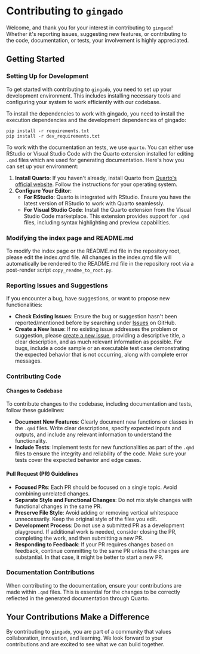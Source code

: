 # Contributing to `gingado`

Welcome, and thank you for your interest in contributing to `gingado`! Whether it's reporting issues, suggesting new features, or contributing to the code, documentation, or tests, your involvement is highly appreciated.

## Getting Started

### Setting Up for Development

To get started with contributing to `gingado`, you need to set up your development environment. This includes installing necessary tools and configuring your system to work efficiently with our codebase.

To install the dependencies to work with gingado, you need to install the execution dependencies and the development dependencies of gingado:

```
pip install -r requirements.txt
pip install -r dev_requirements.txt
```

To work with the documentation an tests, we use `quarto`. You can either use RStudio or Visual Studio Code with the Quarto extension installed for editing `.qmd` files which are used for generating documentation. Here's how you can set up your environment:

1. **Install Quarto**: If you haven't already, install Quarto from [Quarto's official website](https://quarto.org/docs/get-started/). Follow the instructions for your operating system.
2. **Configure Your Editor**:
   - **For RStudio**: Quarto is integrated with RStudio. Ensure you have the latest version of RStudio to work with Quarto seamlessly.
   - **For Visual Studio Code**: Install the Quarto extension from the Visual Studio Code marketplace. This extension provides support for `.qmd` files, including syntax highlighting and preview capabilities.

### Modifying the index page and README.md

To modify the index page or the README.md file in the repository root, please edit the index.qmd file. All changes in the index.qmd file will automatically be rendered to the README.md file in the repository root via a post-render script `copy_readme_to_root.py`.

### Reporting Issues and Suggestions

If you encounter a bug, have suggestions, or want to propose new functionalities:

- **Check Existing Issues**: Ensure the bug or suggestion hasn't been reported/mentioned before by searching under [Issues](https://github.com/bis-med-it/gingado/issues) on GitHub.
- **Create a New Issue**: If no existing issue addresses the problem or suggestion, please [create a new issue](https://github.com/bis-med-it/gingado/issues), providing a descriptive title, a clear description, and as much relevant information as possible. For bugs, include a code sample or an executable test case demonstrating the expected behavior that is not occurring, along with complete error messages.

### Contributing Code

#### Changes to Codebase

To contribute changes to the codebase, including documentation and tests, follow these guidelines:

- **Document New Features**: Clearly document new functions or classes in the `.qmd` files. Write clear descriptions, specify expected inputs and outputs, and include any relevant information to understand the functionality.
- **Include Tests**: Implement tests for new functionalities as part of the `.qmd` files to ensure the integrity and reliability of the code. Make sure your tests cover the expected behavior and edge cases.

#### Pull Request (PR) Guidelines

- **Focused PRs**: Each PR should be focused on a single topic. Avoid combining unrelated changes.
- **Separate Style and Functional Changes**: Do not mix style changes with functional changes in the same PR.
- **Preserve File Style**: Avoid adding or removing vertical whitespace unnecessarily. Keep the original style of the files you edit.
- **Development Process**: Do not use a submitted PR as a development playground. If additional work is needed, consider closing the PR, completing the work, and then submitting a new PR.
- **Responding to Feedback**: If your PR requires changes based on feedback, continue committing to the same PR unless the changes are substantial. In that case, it might be better to start a new PR.

### Documentation Contributions

When contributing to the documentation, ensure your contributions are made within `.qmd` files. This is essential for the changes to be correctly reflected in the generated documentation through Quarto.

## Your Contributions Make a Difference

By contributing to `gingado`, you are part of a community that values collaboration, innovation, and learning. We look forward to your contributions and are excited to see what we can build together.

